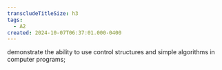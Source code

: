 ```yaml
---
transcludeTitleSize: h3
tags:
  - A2
created: 2024-10-07T06:37:01.000-0400
---
```

demonstrate the ability to use control structures and simple algorithms in computer programs;